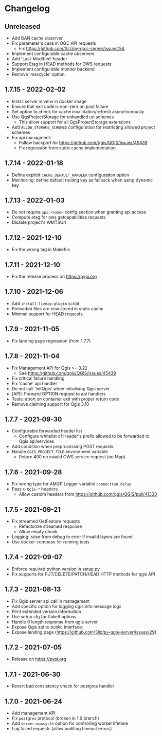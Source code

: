 # Changelog

## Unreleased

* Add BAN cache observer
* Fix parameter's case in OGC API requests
   - Fix https://github.com/3liz/py-qgis-server/issues/34
* Implement configurable cache observers
* Add 'Last-Modified' header
* Support Etag in HEAD methods for OWS requests
* Implement configurable monitor backend
* Remove 'maxcycle' option.

## 1.7.15 - 2022-02-02

* Install server in venv in docker image
* Ensure that exit code is non-zero on pool failure 
* Set option to check for cache invalidation/refresh asynchronously
* Use QgsProjectStorage for unhandled uri schemes
    - This allow support for all QgsProjectStorage extensions
* Add `ALLOW_STORAGE_SCHEMES` configuration for restricting allowed project schemes
* Fix api managment:
    - Follow backport for https://github.com/qgis/QGIS/issues/45439
    - Fix regression from static cache implementation

## 1.7.14 - 2022-01-18

* Define explicit `CACHE_DEFAULT_HANDLER` configuration option 
* Monitoring: define default routing key as fallback when using dynamic key 

## 1.7.13 - 2022-01-03

* Do not require `api:<name>` config section when granting api access
* Compute etag for ows getcapabilities requests
* Disable project's WMTSUrl

## 1.7.12 - 2021-12-10

* Fix the wrong tag in Makefile

## 1.7.11 - 2021-12-10

* Fix the release process on https://pypi.org

## 1.7.10 - 2021-12-06

* Add `install-lizmap-plugin` script
* Preloaded files are now stored in static cache 
* Minimal support for HEAD requests.

## 1.7.9 - 2021-11-05

* Fix landing page regression (from 1.7.7)

## 1.7.8 - 2021-11-04

* Fix Management API for Qgis >= 3.22
    - See https://github.com/qgis/QGIS/issues/45439
* Fix critical failure handling
* Fix 'cache' api handler
* Do not call 'initQgis' when initialising Qgis server
* [API]: Forward OPTION request to api handlers
* Tests: abort on container exit with proper return code
* Remove claiming support for Qgis 3.10

## 1.7.7 - 2021-09-30

* Configurable forwarded header list
    - Configure whitelist of Header's prefix allowed
      to be forwarded to Qgis api/services
* Add condition when preprocessing POST requests
* Handle `QGIS_PROJECT_FILE` environment variable
    - Return 400 on invalid OWS service request (no Map)

## 1.7.6 - 2021-09-28

* Fix wrong type for AMQP Logger variable `connection_delay` 
* Pass `X-Qgis-*` headers 
    - Allow custom headers from https://github.com/qgis/QGIS/pull/41333

## 1.7.5 - 2021-09-21

* Fix streamed GetFeature requests 
    - Refactorize streamed response 
    - Allow empty chunk
* Logging: raise from debug to error if invalid layers are found
* Use docker-compose for running tests

## 1.7.4 - 2021-09-07

* Enforce required python version in setup.py
* Fix supports for PUT/DELETE/PATCH/HEAD HTTP methods for qgis API

## 1.7.3 - 2021-08-13

* Fix Qgis server api call in management
* Add specific option for logging qgis info message logs  
* Print extended version information 
* Use setup.cfg for flake8 options
* Handle 0 length response from qgis server
* Expose Qgis api to public interface:
* Expose landing page (https://github.com/3liz/py-qgis-server/issues/29)

## 1.7.2 - 2021-07-05

* Release on https://pypi.org

## 1.7.1 - 2021-06-30

* Revert bad consistency check for postgres handler

## 1.7.0 - 2021-06-24

* Add management API
* Fix `postgres` protocol (broken in 1.6 branch)
* Add `server:maxcycle` option for controlling worker lifetime
* Log failed requests (allow auditing timeout errors)
